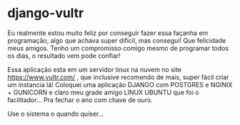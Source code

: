 # django-vultr

Eu realmente estou muito feliz por conseguir fazer essa façanha em programação, algo que achava super difícil, mas consegui! Que felicidade meus amigos. Tenho um compromisso comigo mesmo de programar todos os dias, o resultado vem pode confiar!

Essa aplicação esta em um servidor linux na nuvem no site https://www.vultr.com/ , que inclusive recomendo de mais, super fácil criar um instancia lá! Coloquei uma aplicação DJANGO com POSTGRES e NGINIX + GUNICORN e claro meu grade amigo LINUX UBUNTU que foi o facilitador... Pra fechar o ano com chave de ouro.

Use o sistema o quando quiser...
